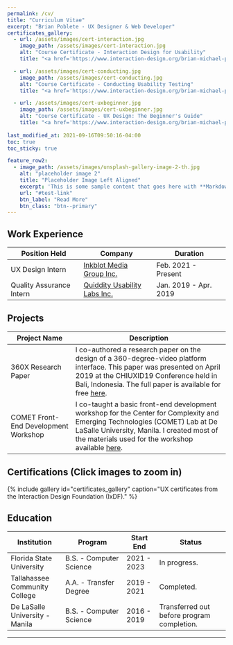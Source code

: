 ```yaml
---
permalink: /cv/
title: "Curriculum Vitae"
excerpt: "Brian Poblete - UX Designer & Web Developer"
certificates_gallery:
  - url: /assets/images/cert-interaction.jpg
    image_path: /assets/images/cert-interaction.jpg
    alt: "Course Certificate - Interaction Design for Usability"
    title: "<a href='https://www.interaction-design.org/brian-michael-poblete/certificate/course/PWH4v64G9'>Interaction Design for Usability</a>"

  - url: /assets/images/cert-conducting.jpg
    image_path: /assets/images/cert-conducting.jpg
    alt: "Course Certificate - Conducting Usability Testing"
    title: "<a href='https://www.interaction-design.org/brian-michael-poblete/certificate/course/PWH4q9bcZ'>Conducting Usability Testing</a>"

  - url: /assets/images/cert-uxbeginner.jpg
    image_path: /assets/images/cert-uxbeginner.jpg
    alt: "Course Certificate - UX Design: The Beginner's Guide"
    title: "<a href='https://www.interaction-design.org/brian-michael-poblete/certificate/course/49b73d71-9858-4057-8b3e-d40a8dd7fbc3?certificateType=course'>UX Design: The Beginner's Guide</a>"
  
last_modified_at: 2021-09-16T09:50:16-04:00
toc: true
toc_sticky: true

feature_row2:
  - image_path: /assets/images/unsplash-gallery-image-2-th.jpg
    alt: "placeholder image 2"
    title: "Placeholder Image Left Aligned"
    excerpt: 'This is some sample content that goes here with **Markdown** formatting. Left aligned with `type="left"`'
    url: "#test-link"
    btn_label: "Read More"
    btn_class: "btn--primary"
---
```

<!-- 
"Maybe this line can be a word of commendation from someone who likes me."<br>
\- Rick Astley (Client, 2022) -->



<!-- [Install the Theme]({{ "/docs/quick-start-guide/" | relative_url }}){: .btn .btn--success .btn--large} -->

## Work Experience

<table style="width:100%;">
<colgroup>
<col width="33%" />
<col width="33%" />
<col width="33%" />
</colgroup>
<thead>
  <tr>
    <th>Position Held</th>
    <th>Company</th>
    <th>Duration</th>
  </tr>
</thead>
<tbody>
  <tr>
    <td>UX Design Intern</td>
    <td><a href="https://inkblotmediagroup.com/">Inkblot Media Group Inc.</a></td>
    <td>Feb. 2021 - Present        </td>
  </tr>
  <tr>
    <td>Quality Assurance Intern</td>
    <td><a href="https://www.quiddity.ph/">Quiddity Usability Labs Inc.</a></td>
    <td>Jan. 2019 - Apr. 2019        </td>
  </tr>
</tbody>
</table>

## Projects
<table style="width:100%;">
<thead>
  <tr>
    <th>Project Name</th>
    <th>Description</th>
  </tr>
</thead>
<tbody>
  <tr>
    <td>360X Research Paper</td>
    <td>I co-authored a research paper on the design of a 360-degree-video platform interface. This paper was presented on April 2019 at the CHIUXID19 Conference held in Bali, Indonesia. The full paper is available for free <a href="https://www.researchgate.net/publication/331500855_A_Research_through_Design_Rtd_Approach_in_the_Design_of_a_360-Video_Platform_Interface" target="_blank" rel="noopener noreferrer">here</a>.</td>
  </tr>
  <tr>
    <td>COMET Front-End Development Workshop</td>
    <td>I co-taught a basic front-end development workshop for the Center for Complexity and Emerging Technologies (COMET) Lab at De LaSalle University, Manila. I created most of the materials used for the workshop available <a href="https://github.com/Brian-Pob/FrontEndWorkshop" target="_blank" rel="noopener noreferrer">here</a>.</td>
  </tr>
</tbody>
</table>

## Certifications (Click images to zoom in)
{% include gallery id="certificates_gallery" caption="UX certificates from the Interaction Design Foundation (IxDF)." %}
## Education

<table style="width:100%;">
<colgroup>
<col width="25%" />
<col width="28%" />
<col width="15%" />
<col width="32%" />
</colgroup>
<thead>
  <tr>
    <th>Institution</th>
    <th>Program</th>
    <th>Start End</th>
    <th>Status</th>
  </tr>
</thead>
<tbody>

  <tr>
    <td>Florida State University</td>
    <td>B.S. - Computer Science</td>
    <td>2021 - 2023</td>
    <td>In progress.</td>
  </tr>

  <tr>
    <td>Tallahassee Community College</td>
    <td>A.A. - Transfer Degree</td>
    <td>2019 - 2021</td>
    <td>Completed.</td>
  </tr>
  <tr>
    <td>De LaSalle University - Manila</td>
    <td>B.S. - Computer Science</td>
    <td>2016 - 2019</td>
    <td>Transferred out before program completion.</td>
  </tr>
</tbody>
</table>

--- 